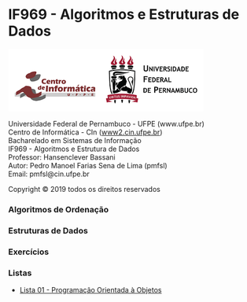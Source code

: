 # IF969 - Algoritmos e Estruturas de Dados
<img src='https://github.com/pedrosena138/IF969-Algoritmos-e-Estrutura-de-Dados/blob/master/logo.png'>
<p>
  Universidade Federal de Pernambuco - UFPE (www.ufpe.br) <br>
  Centro de Informática - CIn (<a href="https://www2.cin.ufpe.br/">www2.cin.ufpe.br</a>) <br>
  Bacharelado em Sistemas de Informação <br>
  IF969 - Algoritmos e Estrutura de Dados <br>
  Professor: Hansenclever Bassani <br>
  Autor: Pedro Manoel Farias Sena de Lima (pmfsl) <br>
  Email: pmfsl@cin.ufpe.br
</p>

<p> Copyright © 2019 todos os direitos reservados </p>

<h3> Algoritmos de Ordenação </h3>
<h3> Estruturas de Dados </h3>
<h3> Exercícios </h3>

<h3> Listas </h3>
<ul>
  <li> <a href='https://github.com/pedrosena138/IF969-Algoritmos-e-Estrutura-de-Dados/tree/master/Listas/01'> Lista 01 - Programação Orientada à Objetos </a> </li>
</ul>



